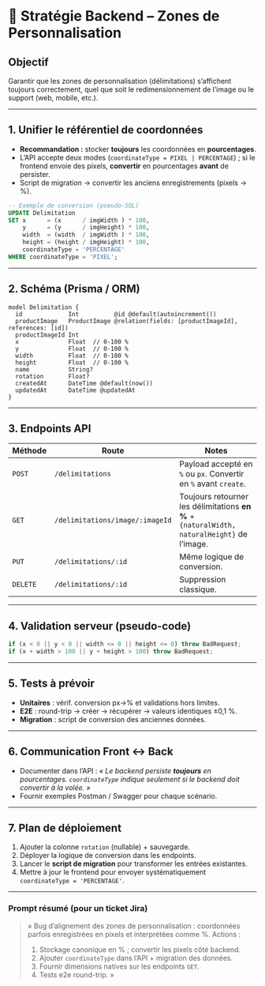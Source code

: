 # 🎯 Stratégie Backend – Zones de Personnalisation

## Objectif
Garantir que les zones de personnalisation (délimitations) s’affichent toujours correctement, quel que soit le redimensionnement de l’image ou le support (web, mobile, etc.).

---

## 1. Unifier le référentiel de coordonnées
- **Recommandation :** stocker **toujours** les coordonnées en **pourcentages**.
- L’API accepte deux modes (`coordinateType = PIXEL | PERCENTAGE`) ; si le frontend envoie des pixels, **convertir** en pourcentages **avant** de persister.
- Script de migration → convertir les anciens enregistrements (pixels → %).

```sql
-- Exemple de conversion (pseudo-SQL)
UPDATE Delimitation
SET x      = (x      / imgWidth ) * 100,
    y      = (y      / imgHeight) * 100,
    width  = (width  / imgWidth ) * 100,
    height = (height / imgHeight) * 100,
    coordinateType = 'PERCENTAGE'
WHERE coordinateType = 'PIXEL';
```

---

## 2. Schéma (Prisma / ORM)
```prisma
model Delimitation {
  id             Int          @id @default(autoincrement())
  productImage   ProductImage @relation(fields: [productImageId], references: [id])
  productImageId Int
  x              Float  // 0-100 %
  y              Float  // 0-100 %
  width          Float  // 0-100 %
  height         Float  // 0-100 %
  name           String?
  rotation       Float?
  createdAt      DateTime @default(now())
  updatedAt      DateTime @updatedAt
}
```

---

## 3. Endpoints API
| Méthode | Route | Notes |
|---------|-------|-------|
| `POST`  | `/delimitations` | Payload accepté en `%` ou `px`. Convertir en `%` avant `create`. |
| `GET`   | `/delimitations/image/:imageId` | Toujours retourner les délimitations **en %** + `{naturalWidth, naturalHeight}` de l’image. |
| `PUT`   | `/delimitations/:id` | Même logique de conversion. |
| `DELETE`| `/delimitations/:id` | Suppression classique. |

---

## 4. Validation serveur (pseudo-code)
```ts
if (x < 0 || y < 0 || width <= 0 || height <= 0) throw BadRequest;
if (x + width > 100 || y + height > 100) throw BadRequest;
```

---

## 5. Tests à prévoir
- **Unitaires** : vérif. conversion px→% et validations hors limites.
- **E2E** : round-trip → créer → récupérer → valeurs identiques ±0,1 %.
- **Migration** : script de conversion des anciennes données.

---

## 6. Communication Front ↔ Back
- Documenter dans l’API : _« Le backend persiste **toujours** en pourcentages. `coordinateType` indique seulement si le backend doit convertir à la volée. »_
- Fournir exemples Postman / Swagger pour chaque scénario.

---

## 7. Plan de déploiement
1. Ajouter la colonne `rotation` (nullable) + sauvegarde.
2. Déployer la logique de conversion dans les endpoints.
3. Lancer le **script de migration** pour transformer les entrées existantes.
4. Mettre à jour le frontend pour envoyer systématiquement `coordinateType = 'PERCENTAGE'`.

---

### Prompt résumé (pour un ticket Jira)
> « Bug d’alignement des zones de personnalisation : coordonnées parfois enregistrées en pixels et interprétées comme %. Actions :  
> 1. Stockage canonique en % ; convertir les pixels côté backend.  
> 2. Ajouter `coordinateType` dans l’API + migration des données.  
> 3. Fournir dimensions natives sur les endpoints `GET`.  
> 4. Tests e2e round-trip. » 